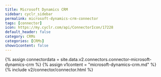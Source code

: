 ```yaml
---
title: Microsoft Dynamics CRM
sidebar: cyclr_sidebar
permalink: microsoft-dynamics-crm-connector
tags: [connector]
icon: https://my.cyclr.com/api/ConnectorIcon/17228
default_header: false
category: CRMs
categories: [CRMs]
showv1content: false
---
```

{% assign connectordata = site.data.v2.connectors.connector-microsoft-dynamics-crm %}
{% assign v1content = "microsoft-dynamics-crm.md" %}
{% include v2/connector/connector.html %}	